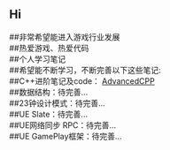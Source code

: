 ## Hi 
##非常希望能进入游戏行业发展  
##热爱游戏、热爱代码  
##个人学习笔记  
##希望能不断学习，不断完善以下这些笔记:  
##C++进阶笔记及code：  [AdvancedCPP](https://github.com/KantJian/AdvancedCPP)  
##数据结构：待完善...  
##23钟设计模式：待完善...  
##UE Slate：待完善...    
##UE网络同步 RPC：待完善...    
##UE GamePlay框架：待完善...    


